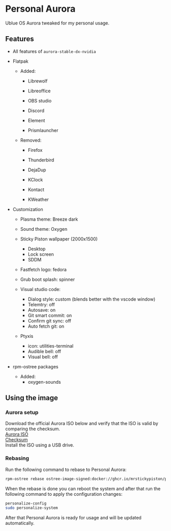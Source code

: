 # Personal Aurora
Ublue OS Aurora tweaked for my personal usage.

## Features
- All features of `aurora-stable-dx-nvidia`

- Flatpak
    - Added:
        - Librewolf
        - Libreoffice
        - OBS studio

        - Discord
        - Element
        - Prismlauncher
        
    - Removed:
        - Firefox
        - Thunderbird

        - DejaDup

        - KClock
        - Kontact
        - KWeather

- Customization
    - Plasma theme: Breeze dark
    - Sound theme: Oxygen

    - Sticky Piston wallpaper (2000x1500)
        - Desktop
        - Lock screen
        - SDDM

    - Fastfetch logo: fedora
    - Grub boot splash: spinner

    - Visual studio code:
        - Dialog style: custom (blends better with the vscode window)
        - Telemtry: off
        - Autosave: on
        - Git smart commit: on
        - Confirm git sync: off
        - Auto fetch git: on

    - Ptyxis
        - icon: utilities-terminal
        - Audible bell: off
        - Visual bell: off

- rpm-ostree packages
    - Added:
        - oxygen-sounds


## Using the image
### Aurora setup
Download the official Aurora ISO below and verify that the ISO is valid by comparing the checksum.  
[Aurora ISO](https://dl.getaurora.dev/aurora-stable.iso)  
[Checksum](https://dl.getaurora.dev/aurora-stable.iso-CHECKSUM)  
Install the ISO using a USB drive.

### Rebasing
Run the following command to rebase to Personal Aurora:
```sh
rpm-ostree rebase ostree-image-signed:docker://ghcr.io/mrstickypiston/personal-aurora:latest
```
When the rebase is done you can reboot the system and after that run the following command to apply the configuration changes:
```sh
personalize-config
sudo personalize-system
```
After that Personal Aurora is ready for usage and will be updated automatically.